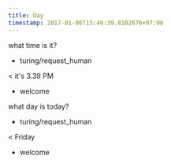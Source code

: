 ```yaml
---
title: Day
timestamp: 2017-01-06T15:40:39.8102876+07:00
---
```


what time is it?
* turing/request_human

< it's 3.39 PM
* welcome

what day is today?
* turing/request_human

< Friday
* welcome
